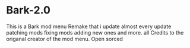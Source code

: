 # Bark-2.0
This is a Bark mod menu Remake that i update almost every update patching mods fixing mods adding new ones and more.
all Credits to the origanal creator of the mod menu.
Open sorced

